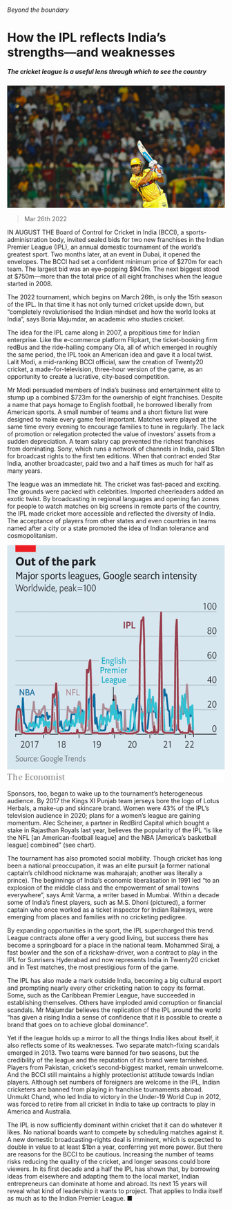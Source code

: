###### Beyond the boundary

# How the IPL reflects India’s strengths—and weaknesses 

##### The cricket league is a useful lens through which to see the country 

![image](images/20220326_ASP001_0.jpg) 

> Mar 26th 2022 

IN AUGUST THE Board of Control for Cricket in India (BCCI), a sports-administration body, invited sealed bids for two new franchises in the Indian Premier League (IPL), an annual domestic tournament of the world’s greatest sport. Two months later, at an event in Dubai, it opened the envelopes. The BCCI had set a confident minimum price of $270m for each team. The largest bid was an eye-popping $940m. The next biggest stood at $750m—more than the total price of all eight franchises when the league started in 2008.

The 2022 tournament, which begins on March 26th, is only the 15th season of the IPL. In that time it has not only turned cricket upside down, but “completely revolutionised the Indian mindset and how the world looks at India”, says Boria Majumdar, an academic who studies cricket.


The idea for the IPL came along in 2007, a propitious time for Indian enterprise. Like the e-commerce platform Flipkart, the ticket-booking firm redBus and the ride-hailing company Ola, all of which emerged in roughly the same period, the IPL took an American idea and gave it a local twist. Lalit Modi, a mid-ranking BCCI official, saw the creation of Twenty20 cricket, a made-for-television, three-hour version of the game, as an opportunity to create a lucrative, city-based competition.

Mr Modi persuaded members of India’s business and entertainment elite to stump up a combined $723m for the ownership of eight franchises. Despite a name that pays homage to English football, he borrowed liberally from American sports. A small number of teams and a short fixture list were designed to make every game feel important. Matches were played at the same time every evening to encourage families to tune in regularly. The lack of promotion or relegation protected the value of investors’ assets from a sudden depreciation. A team salary cap prevented the richest franchises from dominating. Sony, which runs a network of channels in India, paid $1bn for broadcast rights to the first ten editions. When that contract ended Star India, another broadcaster, paid two and a half times as much for half as many years.

The league was an immediate hit. The cricket was fast-paced and exciting. The grounds were packed with celebrities. Imported cheerleaders added an exotic twist. By broadcasting in regional languages and opening fan zones for people to watch matches on big screens in remote parts of the country, the IPL made cricket more accessible and reflected the diversity of India. The acceptance of players from other states and even countries in teams named after a city or a state promoted the idea of Indian tolerance and cosmopolitanism.

![image](images/20220326_ASC698.png) 


Sponsors, too, began to wake up to the tournament’s heterogeneous audience. By 2017 the Kings XI Punjab team jerseys bore the logo of Lotus Herbals, a make-up and skincare brand. Women were 43% of the IPL’s television audience in 2020; plans for a women’s league are gaining momentum. Alec Scheiner, a partner in RedBird Capital which bought a stake in Rajasthan Royals last year, believes the popularity of the IPL “is like the NFL [an American-football league] and the NBA [America’s basketball league] combined” (see chart).

The tournament has also promoted social mobility. Though cricket has long been a national preoccupation, it was an elite pursuit (a former national captain’s childhood nickname was maharajah; another was literally a prince). The beginnings of India’s economic liberalisation in 1991 led “to an explosion of the middle class and the empowerment of small towns everywhere”, says Amit Varma, a writer based in Mumbai. Within a decade some of India’s finest players, such as M.S. Dhoni (pictured), a former captain who once worked as a ticket inspector for Indian Railways, were emerging from places and families with no cricketing pedigree.

By expanding opportunities in the sport, the IPL supercharged this trend. League contracts alone offer a very good living, but success there has become a springboard for a place in the national team. Mohammed Siraj, a fast bowler and the son of a rickshaw-driver, won a contract to play in the IPL for Sunrisers Hyderabad and now represents India in Twenty20 cricket and in Test matches, the most prestigious form of the game.

The IPL has also made a mark outside India, becoming a big cultural export and prompting nearly every other cricketing nation to copy its format. Some, such as the Caribbean Premier League, have succeeded in establishing themselves. Others have imploded amid corruption or financial scandals. Mr Majumdar believes the replication of the IPL around the world “has given a rising India a sense of confidence that it is possible to create a brand that goes on to achieve global dominance”.

Yet if the league holds up a mirror to all the things India likes about itself, it also reflects some of its weaknesses. Two separate match-fixing scandals emerged in 2013. Two teams were banned for two seasons, but the credibility of the league and the reputation of its brand were tarnished. Players from Pakistan, cricket’s second-biggest market, remain unwelcome. And the BCCI still maintains a highly protectionist attitude towards Indian players. Although set numbers of foreigners are welcome in the IPL, Indian cricketers are banned from playing in franchise tournaments abroad. Unmukt Chand, who led India to victory in the Under-19 World Cup in 2012, was forced to retire from all cricket in India to take up contracts to play in America and Australia.

The IPL is now sufficiently dominant within cricket that it can do whatever it likes. No national boards want to compete by scheduling matches against it. A new domestic broadcasting-rights deal is imminent, which is expected to double in value to at least $1bn a year, conferring yet more power. But there are reasons for the BCCI to be cautious. Increasing the number of teams risks reducing the quality of the cricket, and longer seasons could bore viewers. In its first decade and a half the IPL has shown that, by borrowing ideas from elsewhere and adapting them to the local market, Indian entrepreneurs can dominate at home and abroad. Its next 15 years will reveal what kind of leadership it wants to project. That applies to India itself as much as to the Indian Premier League. ■

